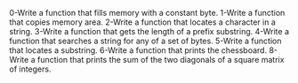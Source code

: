 0-Write a function that fills memory with a constant byte.
1-Write a function that copies memory area.
2-Write a function that locates a character in a string.
3-Write a function that gets the length of a prefix substring.
4-Write a function that searches a string for any of a set of bytes.
5-Write a function that locates a substring.
6-Write a function that prints the chessboard.
8-Write a function that prints the sum of the two diagonals of a square matrix of integers.
